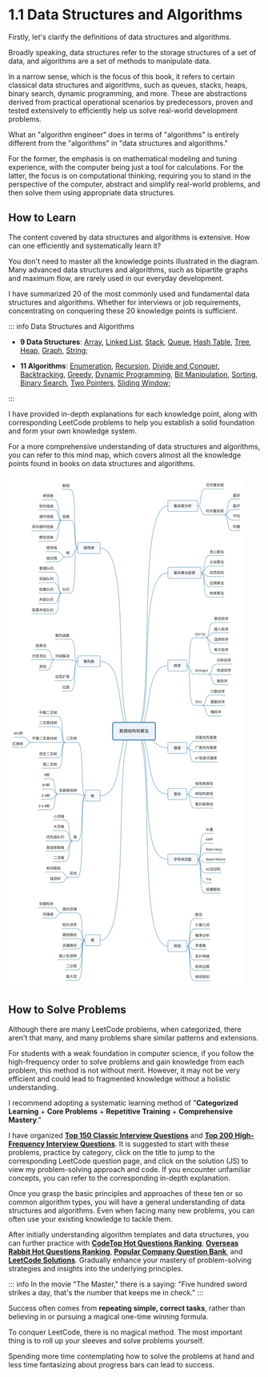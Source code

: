 # 1.1 Data Structures and Algorithms

Firstly, let's clarify the definitions of data structures and algorithms.

Broadly speaking, data structures refer to the storage structures of a set of data, and algorithms are a set of methods to manipulate data.

In a narrow sense, which is the focus of this book, it refers to certain classical data structures and algorithms, such as queues, stacks, heaps, binary search, dynamic programming, and more. These are abstractions derived from practical operational scenarios by predecessors, proven and tested extensively to efficiently help us solve real-world development problems.

What an "algorithm engineer" does in terms of "algorithms" is entirely different from the "algorithms" in "data structures and algorithms."

For the former, the emphasis is on mathematical modeling and tuning experience, with the computer being just a tool for calculations. For the latter, the focus is on computational thinking, requiring you to stand in the perspective of the computer, abstract and simplify real-world problems, and then solve them using appropriate data structures.

## How to Learn

The content covered by data structures and algorithms is extensive. How can one efficiently and systematically learn it?

You don't need to master all the knowledge points illustrated in the diagram. Many advanced data structures and algorithms, such as bipartite graphs and maximum flow, are rarely used in our everyday development.

I have summarized 20 of the most commonly used and fundamental data structures and algorithms. Whether for interviews or job requirements, concentrating on conquering these 20 knowledge points is sufficient.

::: info Data Structures and Algorithms

- **9 Data Structures**: [Array](../ds/array.md), [Linked List](../ds/linked_list.md), [Stack](../ds/stack.md), [Queue](../ds/queue.md), [Hash Table](../ds/hash_table.md), [Tree](../ds/tree.md), [Heap](../ds/heap.md), [Graph](../ds/graph.md), [String](../ds/string.md);

- **11 Algorithms**: [Enumeration](../algorithm/enumeration.md), [Recursion](../algorithm/recursion.md), [Divide and Conquer](../algorithm/divide_conquer.md), [Backtracking](../algorithm/backtracking.md), [Greedy](../algorithm/greed.md), [Dynamic Programming](../algorithm/dynamic_programming.md), [Bit Manipulation](../algorithm/bit.md), [Sorting](../algorithm/sort.md), [Binary Search](../algorithm/binary_search.md), [Two Pointers](../algorithm/two_pointer.md), [Sliding Window](../algorithm/slide_window.md);

:::

I have provided in-depth explanations for each knowledge point, along with corresponding LeetCode problems to help you establish a solid foundation and form your own knowledge system.

For a more comprehensive understanding of data structures and algorithms, you can refer to this mind map, which covers almost all the knowledge points found in books on data structures and algorithms.

![](../../../../assets/image/1-1-1.png)

## How to Solve Problems

Although there are many LeetCode problems, when categorized, there aren't that many, and many problems share similar patterns and extensions.

For students with a weak foundation in computer science, if you follow the high-frequency order to solve problems and gain knowledge from each problem, this method is not without merit. However, it may not be very efficient and could lead to fragmented knowledge without a holistic understanding.

I recommend adopting a systematic learning method of "**Categorized Learning** + **Core Problems** + **Repetitive Training** + **Comprehensive Mastery**."

I have organized [**Top 150 Classic Interview Questions**](./plan/top_150_list.md) and [**Top 200 High-Frequency Interview Questions**](./plan/top_200_list.md). It is suggested to start with these problems, practice by category, click on the title to jump to the corresponding LeetCode question page, and click on the solution (JS) to view my problem-solving approach and code. If you encounter unfamiliar concepts, you can refer to the corresponding in-depth explanation.

Once you grasp the basic principles and approaches of these ten or so common algorithm types, you will have a general understanding of data structures and algorithms. Even when facing many new problems, you can often use your existing knowledge to tackle them.

After initially understanding algorithm templates and data structures, you can further practice with [**CodeTop Hot Questions Ranking**](./plan/codetop_list.md), [**Overseas Rabbit Hot Questions Ranking**](./plan/rabbit_list.md), [**Popular Company Question Bank**](./plan/company_list.md), and [**LeetCode Solutions**](./solution_list.md). Gradually enhance your mastery of problem-solving strategies and insights into the underlying principles.

::: info In the movie "The Master," there is a saying: "Five hundred sword strikes a day, that's the number that keeps me in check."
:::

Success often comes from **repeating simple, correct tasks**, rather than believing in or pursuing a magical one-time winning formula.

To conquer LeetCode, there is no magical method. The most important thing is to roll up your sleeves and solve problems yourself.

Spending more time contemplating how to solve the problems at hand and less time fantasizing about progress bars can lead to success.
